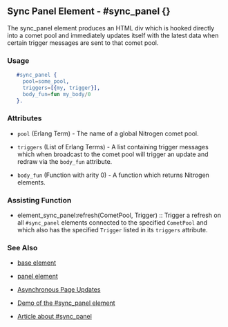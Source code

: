 <!-- dash: #sync_panel | Element | ###:Section -->



## Sync Panel Element - #sync_panel {}

  The sync_panel element produces an HTML div which is hooked directly into a
  comet pool and immediately updates itself with the latest data when certain
  trigger messages are sent to that comet pool.

### Usage

```erlang
   #sync_panel {
     pool=some_pool,
     triggers=[{my, trigger}],
     body_fun=fun my_body/0
   }.


```

### Attributes

   * `pool` (Erlang Term) - The name of a global Nitrogen comet pool.

   * `triggers` (List of Erlang Terms) - A list containing trigger messages
     which when broadcast to the comet pool will trigger an update and redraw via
     the `body_fun` attribute.

   * `body_fun` (Function with arity 0) - A function which returns Nitrogen elements.

### Assisting Function

 *  element_sync_panel:refresh(CometPool, Trigger) :: Trigger a refresh on
     all `#sync_panel` elements connected to the specified `CometPool` and which
     also has the specified `Trigger` listed in its `triggers` attribute.

### See Also

 *  [base element](./element_base.md)

 *  [panel element](./panel.md)

 *  [Asynchronous Page Updates](link:../api.html#sec-5)

 *  [Demo of the #sync_panel element](https://nitrogenproject.com/demos/sync_panel)

 *  [Article about #sync_panel](http://sigma-star.com/blog/post/sync_panel)
